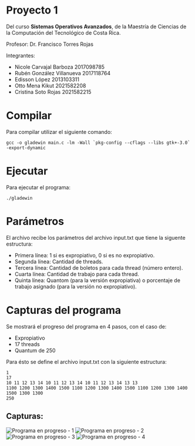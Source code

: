 # Proyecto 1

Del curso **Sistemas Operativos Avanzados**, de la Maestría de Ciencias de la Computación del Tecnológico de Costa Rica.

Profesor:
  Dr. Francisco Torres Rojas

Integrantes:
  - Nicole Carvajal Barboza 2017098785
  - Rubén González Villanueva 2017118764
  - Edisson López 2013103311
  - Otto Mena Kikut 2021582208
  - Cristina Soto Rojas 2021582215

# Compilar

Para compilar utilizar el siguiente comando:

 ```gcc -o gladewin main.c -lm -Wall `pkg-config --cflags --libs gtk+-3.0` -export-dynamic```

# Ejecutar

Para ejecutar el programa:

 ```./gladewin```

# Parámetros

 El archivo recibe los parámetros del archivo input.txt que tiene la siguente estructura:

 - Primera línea: 1 si es expropiativo, 0 si es no expropiativo.
 - Segunda línea: Cantidad de threads.
 - Tercera línea: Cantidad de boletos para cada thread (número entero).
 - Cuarta línea: Cantidad de trabajo para cada thread.
 - Quinta línea: Quantom (para la versión expropiativa) o porcentaje de trabajo asignado (para la versión no expropiativo).

# Capturas del programa

Se mostrará el progreso del programa en 4 pasos, con el caso de:
- Expropiativo
- 17 threads
- Quantum de 250

Para ésto se define el archivo input.txt con la siguiente estructura:
```
1
17
10 11 12 13 14 10 11 12 13 14 10 11 12 13 14 13 13
1100 1200 1300 1400 1500 1100 1200 1300 1400 1500 1100 1200 1300 1400 1500 1300 1300
250
```

## Capturas:

![Programa en progreso - 1](./screenshots/Progress-1.png)
![Programa en progreso - 2](./screenshots/Progress-2.png)
![Programa en progreso - 3](./screenshots/Progress-3.png)
![Programa en progreso - 4](./screenshots/Progress-4.png)
